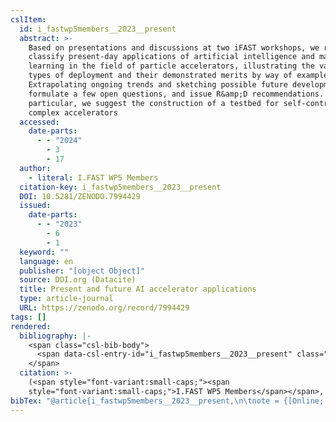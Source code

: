 ```yaml
---
cslItem:
  id: i_fastwp5members__2023__present
  abstract: >-
    Based on presentations and discussions at two iFAST workshops, we review and
    classify present-day applications of artificial intelligence and machine
    learning in the field of particle accelerators, illustrating the various
    types of deployment and their demonstrated merits by way of example.
    Extrapolating ongoing trends and sketching possible future developments, we
    formulate a few open questions, and issue R&amp;D recommendations. In
    particular, we suggest the construction of a testbed for self-controlling
    complex accelerators
  accessed:
    date-parts:
      - - "2024"
        - 3
        - 17
  author:
    - literal: I.FAST WP5 Members
  citation-key: i_fastwp5members__2023__present
  DOI: 10.5281/ZENODO.7994429
  issued:
    date-parts:
      - - "2023"
        - 6
        - 1
  keyword: ""
  language: en
  publisher: "[object Object]"
  source: DOI.org (Datacite)
  title: Present and future AI accelerator applications
  type: article-journal
  URL: https://zenodo.org/record/7994429
tags: []
rendered:
  bibliography: |-
    <span class="csl-bib-body">
      <span data-csl-entry-id="i_fastwp5members__2023__present" class="csl-entry"><span class='author-bib'>I.FAST WP5 Members</span>. <span class='date-bib'>(2023)</span>. <span class='title'><b><i>Present and future AI accelerator applications</i></b></span>. <span class='URL'><a href='https://doi.org/10.5281/ZENODO.7994429'>LINK</a></span></span>
    </span>
  citation: >-
    (<span style="font-variant:small-caps;"><span
    style="font-variant:small-caps;">I.FAST WP5 Members</span></span>, 2023)
bibTex: "@article{i_fastwp5members__2023__present,\n\tnote = {[Online; accessed 2024-03-17]},\n\tauthor = {{I.FAST WP5 Members}},\n\tyear = {2023},\n\tmonth = {jun 1},\n\tpublisher = {[object Object]},\n\ttitle = {Present and future {AI} accelerator applications},\n}\n\n"
---
```


